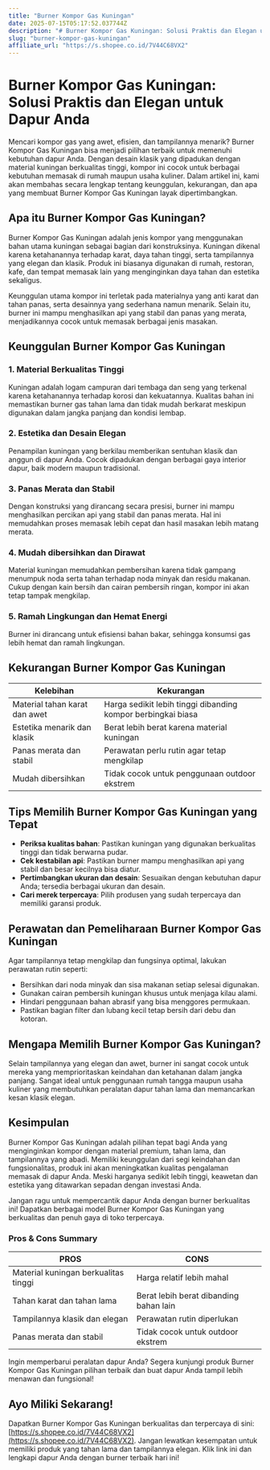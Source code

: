 ```yaml
---
title: "Burner Kompor Gas Kuningan"
date: 2025-07-15T05:17:52.037744Z
description: "# Burner Kompor Gas Kuningan: Solusi Praktis dan Elegan untuk Dapur Anda..."
slug: "burner-kompor-gas-kuningan"
affiliate_url: "https://s.shopee.co.id/7V44C68VX2"
---
```

# Burner Kompor Gas Kuningan: Solusi Praktis dan Elegan untuk Dapur Anda

Mencari kompor gas yang awet, efisien, dan tampilannya menarik? Burner Kompor Gas Kuningan bisa menjadi pilihan terbaik untuk memenuhi kebutuhan dapur Anda. Dengan desain klasik yang dipadukan dengan material kuningan berkualitas tinggi, kompor ini cocok untuk berbagai kebutuhan memasak di rumah maupun usaha kuliner. Dalam artikel ini, kami akan membahas secara lengkap tentang keunggulan, kekurangan, dan apa yang membuat Burner Kompor Gas Kuningan layak dipertimbangkan.

## Apa itu Burner Kompor Gas Kuningan?

Burner Kompor Gas Kuningan adalah jenis kompor yang menggunakan bahan utama kuningan sebagai bagian dari konstruksinya. Kuningan dikenal karena ketahanannya terhadap karat, daya tahan tinggi, serta tampilannya yang elegan dan klasik. Produk ini biasanya digunakan di rumah, restoran, kafe, dan tempat memasak lain yang menginginkan daya tahan dan estetika sekaligus.

Keunggulan utama kompor ini terletak pada materialnya yang anti karat dan tahan panas, serta desainnya yang sederhana namun menarik. Selain itu, burner ini mampu menghasilkan api yang stabil dan panas yang merata, menjadikannya cocok untuk memasak berbagai jenis masakan.

## Keunggulan Burner Kompor Gas Kuningan

### 1. Material Berkualitas Tinggi  
Kuningan adalah logam campuran dari tembaga dan seng yang terkenal karena ketahanannya terhadap korosi dan kekuatannya. Kualitas bahan ini memastikan burner gas tahan lama dan tidak mudah berkarat meskipun digunakan dalam jangka panjang dan kondisi lembap.

### 2. Estetika dan Desain Elegan  
Penampilan kuningan yang berkilau memberikan sentuhan klasik dan anggun di dapur Anda. Cocok dipadukan dengan berbagai gaya interior dapur, baik modern maupun tradisional.

### 3. Panas Merata dan Stabil  
Dengan konstruksi yang dirancang secara presisi, burner ini mampu menghasilkan percikan api yang stabil dan panas merata. Hal ini memudahkan proses memasak lebih cepat dan hasil masakan lebih matang merata.

### 4. Mudah dibersihkan dan Dirawat  
Material kuningan memudahkan pembersihan karena tidak gampang menumpuk noda serta tahan terhadap noda minyak dan residu makanan. Cukup dengan kain bersih dan cairan pembersih ringan, kompor ini akan tetap tampak mengkilap.

### 5. Ramah Lingkungan dan Hemat Energi  
Burner ini dirancang untuk efisiensi bahan bakar, sehingga konsumsi gas lebih hemat dan ramah lingkungan.

## Kekurangan Burner Kompor Gas Kuningan

| Kelebihan | Kekurangan |
| --------- | ----------- |
| Material tahan karat dan awet | Harga sedikit lebih tinggi dibanding kompor berbingkai biasa |
| Estetika menarik dan klasik | Berat lebih berat karena material kuningan |
| Panas merata dan stabil | Perawatan perlu rutin agar tetap mengkilap |
| Mudah dibersihkan | Tidak cocok untuk penggunaan outdoor ekstrem |

## Tips Memilih Burner Kompor Gas Kuningan yang Tepat

- **Periksa kualitas bahan**: Pastikan kuningan yang digunakan berkualitas tinggi dan tidak berwarna pudar.
- **Cek kestabilan api**: Pastikan burner mampu menghasilkan api yang stabil dan besar kecilnya bisa diatur.
- **Pertimbangkan ukuran dan desain**: Sesuaikan dengan kebutuhan dapur Anda; tersedia berbagai ukuran dan desain.
- **Cari merek terpercaya**: Pilih produsen yang sudah terpercaya dan memiliki garansi produk.

## Perawatan dan Pemeliharaan Burner Kompor Gas Kuningan

Agar tampilannya tetap mengkilap dan fungsinya optimal, lakukan perawatan rutin seperti:

- Bersihkan dari noda minyak dan sisa makanan setiap selesai digunakan.
- Gunakan cairan pembersih kuningan khusus untuk menjaga kilau alami.
- Hindari penggunaan bahan abrasif yang bisa menggores permukaan.
- Pastikan bagian filter dan lubang kecil tetap bersih dari debu dan kotoran.

## Mengapa Memilih Burner Kompor Gas Kuningan?

Selain tampilannya yang elegan dan awet, burner ini sangat cocok untuk mereka yang memprioritaskan keindahan dan ketahanan dalam jangka panjang. Sangat ideal untuk penggunaan rumah tangga maupun usaha kuliner yang membutuhkan peralatan dapur tahan lama dan memancarkan kesan klasik elegan.

## Kesimpulan

Burner Kompor Gas Kuningan adalah pilihan tepat bagi Anda yang menginginkan kompor dengan material premium, tahan lama, dan tampilannya yang abadi. Memiliki keunggulan dari segi keindahan dan fungsionalitas, produk ini akan meningkatkan kualitas pengalaman memasak di dapur Anda. Meski harganya sedikit lebih tinggi, keawetan dan estetika yang ditawarkan sepadan dengan investasi Anda.

Jangan ragu untuk mempercantik dapur Anda dengan burner berkualitas ini! Dapatkan berbagai model Burner Kompor Gas Kuningan yang berkualitas dan penuh gaya di toko terpercaya.

### Pros & Cons Summary

| PROS | CONS |
| --------------------------- | ------------------------------------- |
| Material kuningan berkualitas tinggi | Harga relatif lebih mahal |
| Tahan karat dan tahan lama | Berat lebih berat dibanding bahan lain |
| Tampilannya klasik dan elegan | Perawatan rutin diperlukan |
| Panas merata dan stabil | Tidak cocok untuk outdoor ekstrem |

Ingin memperbarui peralatan dapur Anda? Segera kunjungi produk Burner Kompor Gas Kuningan pilihan terbaik dan buat dapur Anda tampil lebih menawan dan fungsional!

## Ayo Miliki Sekarang!

Dapatkan Burner Kompor Gas Kuningan berkualitas dan terpercaya di sini: [https://s.shopee.co.id/7V44C68VX2](https://s.shopee.co.id/7V44C68VX2). Jangan lewatkan kesempatan untuk memiliki produk yang tahan lama dan tampilannya elegan. Klik link ini dan lengkapi dapur Anda dengan burner terbaik hari ini!